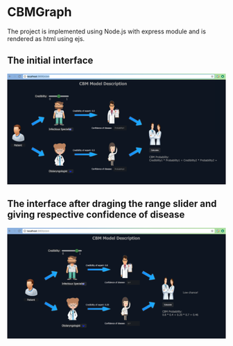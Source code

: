 # CBMGraph
The project is implemented using Node.js with express module and is rendered as html using ejs.

## The initial interface
![alt text](cbm-screenshot.png)
## The interface after draging the range slider and giving respective confidence of disease 
![alt text](cbm-screenshot2.png)
